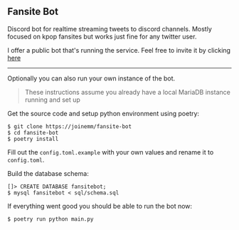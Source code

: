 ## Fansite Bot

Discord bot for realtime streaming tweets to discord channels.
Mostly focused on kpop fansites but works just fine for any twitter user.

I offer a public bot that's running the service. Feel free to invite it by clicking [here](https://discord.com/api/oauth2/authorize?client_id=523863343585296404&permissions=322624&scope=bot)

---

Optionally you can also run your own instance of the bot.

> These instructions assume you already have a local MariaDB instance running and set up

Get the source code and setup python environment using poetry:
```
$ git clone https://joinemm/fansite-bot
$ cd fansite-bot
$ poetry install
```

Fill out the `config.toml.example` with your own values and rename it to `config.toml`.

Build the database schema:
```
[]> CREATE DATABASE fansitebot;
$ mysql fansitebot < sql/schema.sql
```

If everything went good you should be able to run the bot now:

```
$ poetry run python main.py
```